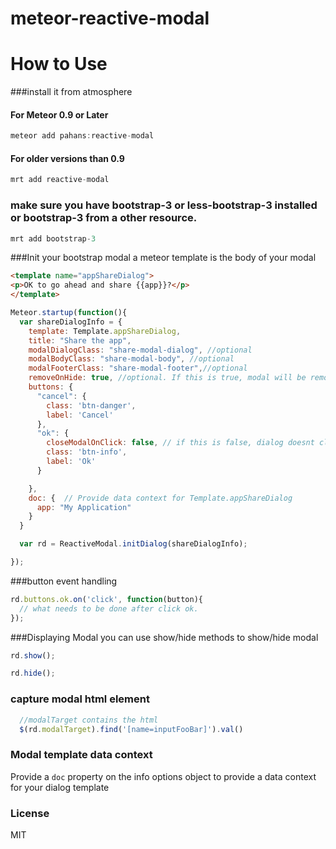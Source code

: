 meteor-reactive-modal
=====================

How to Use
=========
###install it from atmosphere

#### For Meteor 0.9 or Later
```js
meteor add pahans:reactive-modal
```
#### For older versions than 0.9

```js 
mrt add reactive-modal
```
### make sure you have bootstrap-3 or less-bootstrap-3 installed or bootstrap-3 from a other resource.
```js
mrt add bootstrap-3
```
###Init your bootstrap modal 
a meteor template is the body of your modal

```html
<template name="appShareDialog">
<p>OK to go ahead and share {{app}}?</p>
</template>
```

```js
Meteor.startup(function(){
  var shareDialogInfo = {
    template: Template.appShareDialog,
    title: "Share the app",
    modalDialogClass: "share-modal-dialog", //optional
    modalBodyClass: "share-modal-body", //optional
    modalFooterClass: "share-modal-footer",//optional
    removeOnHide: true, //optional. If this is true, modal will be removed from DOM upon hiding
    buttons: {
      "cancel": {
        class: 'btn-danger',
        label: 'Cancel'
      },
      "ok": {
        closeModalOnClick: false, // if this is false, dialog doesnt close automatically on click
        class: 'btn-info',
        label: 'Ok'
      }

    },
    doc: {  // Provide data context for Template.appShareDialog
      app: "My Application"
    }
  }

  var rd = ReactiveModal.initDialog(shareDialogInfo);

});
```

###button event handling
```js
rd.buttons.ok.on('click', function(button){
  // what needs to be done after click ok.
});
```

###Displaying Modal
you can use show/hide methods to show/hide modal
```js
rd.show();
```

```js
rd.hide();
```
### capture modal html element
```javascript
  //modalTarget contains the html
  $(rd.modalTarget).find('[name=inputFooBar]').val()
```

### Modal template data context

Provide a `doc` property on the info options object to provide a data context for your dialog template

### License
MIT






